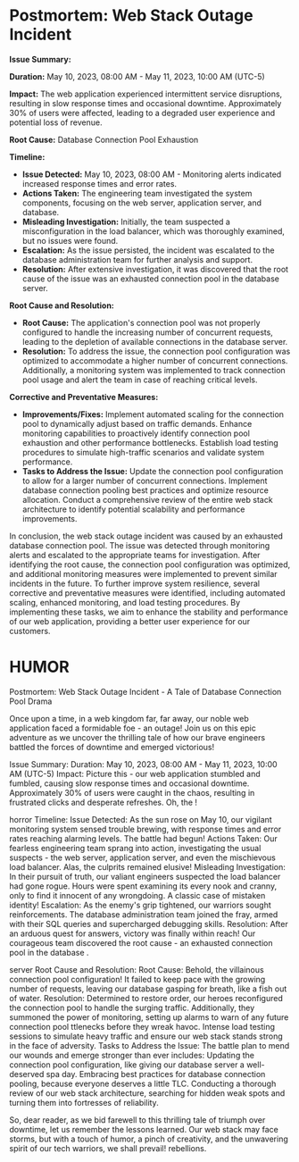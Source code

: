 # Postmortem: Web Stack Outage Incident

**Issue Summary:**

**Duration:** May 10, 2023, 08:00 AM - May 11, 2023, 10:00 AM (UTC-5)

**Impact:** The web application experienced intermittent service disruptions, resulting in slow response times and occasional downtime. Approximately 30% of users were affected, leading to a degraded user experience and potential loss of revenue.

**Root Cause:** Database Connection Pool Exhaustion

**Timeline:**
* **Issue Detected:** May 10, 2023, 08:00 AM - Monitoring alerts indicated increased response times and error rates.
* **Actions Taken:** The engineering team investigated the system components, focusing on the web server, application server, and database.
* **Misleading Investigation:** Initially, the team suspected a misconfiguration in the load balancer, which was thoroughly examined, but no issues were found.
* **Escalation:** As the issue persisted, the incident was escalated to the database administration team for further analysis and support.
* **Resolution:** After extensive investigation, it was discovered that the root cause of the issue was an exhausted connection pool in the database server.

**Root Cause and Resolution:**
* **Root Cause:** The application's connection pool was not properly configured to handle the increasing number of concurrent requests, leading to the depletion of available connections in the database server.
* **Resolution:** To address the issue, the connection pool configuration was optimized to accommodate a higher number of concurrent connections. Additionally, a monitoring system was implemented to track connection pool usage and alert the team in case of reaching critical levels.

**Corrective and Preventative Measures:**
* **Improvements/Fixes:** 
Implement automated scaling for the connection pool to dynamically adjust based on traffic demands.
Enhance monitoring capabilities to proactively identify connection pool exhaustion and other performance bottlenecks.
Establish load testing procedures to simulate high-traffic scenarios and validate system performance.
* **Tasks to Address the Issue:**
Update the connection pool configuration to allow for a larger number of concurrent connections.
Implement database connection pooling best practices and optimize resource allocation.
Conduct a comprehensive review of the entire web stack architecture to identify potential scalability and performance improvements.

In conclusion, the web stack outage incident was caused by an exhausted database connection pool. The issue was detected through monitoring alerts and escalated to the appropriate teams for investigation. After identifying the root cause, the connection pool configuration was optimized, and additional monitoring measures were implemented to prevent similar incidents in the future. To further improve system resilience, several corrective and preventative measures were identified, including automated scaling, enhanced monitoring, and load testing procedures. By implementing these tasks, we aim to enhance the stability and performance of our web application, providing a better user experience for our customers.

# HUMOR
Postmortem: Web Stack Outage Incident - A Tale of Database Connection Pool Drama

Once upon a time, in a web kingdom far, far away, our noble web application faced a formidable foe - an outage! Join us on this epic adventure as we uncover the thrilling tale of how our brave engineers battled the forces of downtime and emerged victorious!

 Issue Summary:
Duration: May 10, 2023, 08:00 AM - May 11, 2023, 10:00 AM (UTC-5)
Impact: Picture this - our web application stumbled and fumbled, causing slow response times and occasional downtime. Approximately 30% of users were caught in the chaos, resulting in frustrated clicks and desperate refreshes. Oh, the !

horror Timeline:
Issue Detected: As the sun rose on May 10, our vigilant monitoring system sensed trouble brewing, with response times and error rates reaching alarming levels. The battle had begun!
Actions Taken: Our fearless engineering team sprang into action, investigating the usual suspects - the web server, application server, and even the mischievous load balancer. Alas, the culprits remained elusive!
Misleading Investigation: In their pursuit of truth, our valiant engineers suspected the load balancer had gone rogue. Hours were spent examining its every nook and cranny, only to find it innocent of any wrongdoing. A classic case of mistaken identity!
Escalation: As the enemy's grip tightened, our warriors sought reinforcements. The database administration team joined the fray, armed with their SQL queries and supercharged debugging skills.
Resolution: After an arduous quest for answers, victory was finally within reach! Our courageous team discovered the root cause - an exhausted connection pool in the database .

server Root Cause and Resolution:
Root Cause: Behold, the villainous connection pool configuration! It failed to keep pace with the growing number of requests, leaving our database gasping for breath, like a fish out of water.
Resolution: Determined to restore order, our heroes reconfigured the connection pool to handle the surging traffic. Additionally, they summoned the power of monitoring, setting up alarms to warn of any future connection pool ttlenecks before they wreak havoc.
Intense load testing sessions to simulate heavy traffic and ensure our web stack stands strong in the face of adversity.
Tasks to Address the Issue: The battle plan to mend our wounds and emerge stronger than ever includes:
Updating the connection pool configuration, like giving our database server a well-deserved spa day.
Embracing best practices for database connection pooling, because everyone deserves a little TLC.
Conducting a thorough review of our web stack architecture, searching for hidden weak spots and turning them into fortresses of reliability.

So, dear reader, as we bid farewell to this thrilling tale of triumph over downtime, let us remember the lessons learned. Our web stack may face storms, but with a touch of humor, a pinch of creativity, and the unwavering spirit of our tech warriors, we shall prevail!
rebellions.

